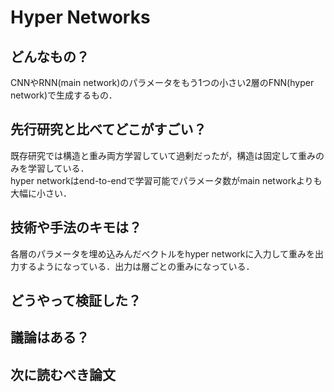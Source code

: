 # Hyper Networks

## どんなもの？  
CNNやRNN(main network)のパラメータをもう1つの小さい2層のFNN(hyper network)で生成するもの．

## 先行研究と比べてどこがすごい？  
既存研究では構造と重み両方学習していて過剰だったが，構造は固定して重みのみを学習している．  
hyper networkはend-to-endで学習可能でパラメータ数がmain networkよりも大幅に小さい．

## 技術や手法のキモは？  
各層のパラメータを埋め込みんだベクトルをhyper networkに入力して重みを出力するようになっている．出力は層ごとの重みになっている．

## どうやって検証した？  

## 議論はある？  

## 次に読むべき論文  